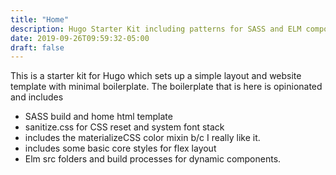 ```yaml
---
title: "Home"
description: Hugo Starter Kit including patterns for SASS and ELM component builds
date: 2019-09-26T09:59:32-05:00
draft: false
---
```


This is a starter kit for Hugo which sets up a simple layout and website template with minimal boilerplate. The boilerplate that is here is opinionated and includes

- SASS build and home html template
- sanitize.css for CSS reset and system font stack
- includes the materializeCSS color mixin b/c I really like it.
- includes some basic core styles for flex layout
- Elm src folders and build processes for dynamic components.
